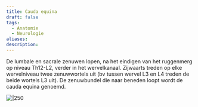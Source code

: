 ```yaml
---
title: Cauda equina
draft: false
tags:
  - Anatomie
  - Neurologie
aliases: 
description:
---
```


De lumbale en sacrale zenuwen lopen, na het eindigen van het ruggenmerg op niveau Th12-L2, verder in het wervelkanaal. Zijwaarts treden op elke wervelniveau twee zenuwwortels uit (bv tussen wervel L3 en L4 treden de beide wortels L3 uit). De zenuwbundel die naar beneden loopt wordt de cauda equina genoemd.

![|250](https://i.imgur.com/OM3wbf7.png)
